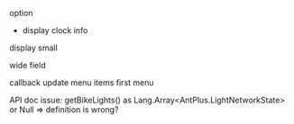 option
- display clock info


display
 small
 
 wide field

 

callback update menu items first menu

API doc issue:
 getBikeLights() as Lang.Array<AntPlus.LightNetworkState> or Null  => definition is wrong?

  